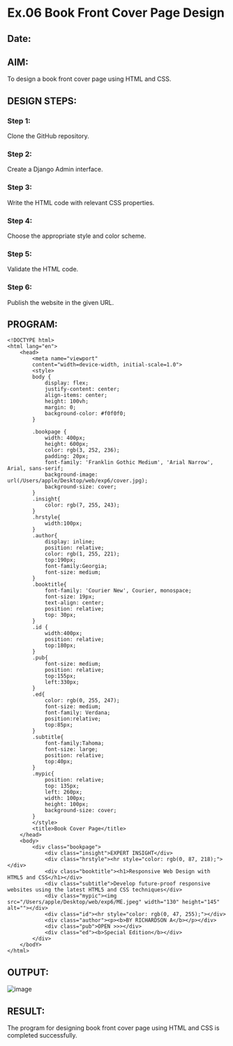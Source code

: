 # Ex.06 Book Front Cover Page Design
## Date:

## AIM:
To design a book front cover page using HTML and CSS.

## DESIGN STEPS:

### Step 1:
Clone the GitHub repository.

### Step 2:
Create a Django Admin interface.

### Step 3:
Write the HTML code with relevant CSS properties.

### Step 4:
Choose the appropriate style and color scheme.

### Step 5:
Validate the HTML code.

### Step 6:
Publish the website in the given URL.

## PROGRAM:
```
<!DOCTYPE html>
<html lang="en">
    <head>
        <meta name="viewport" 
        content="width=device-width, initial-scale=1.0">
        <style>
        body {
            display: flex;
            justify-content: center;
            align-items: center;
            height: 100vh;
            margin: 0;
            background-color: #f0f0f0;
        }

        .bookpage {
            width: 400px;
            height: 600px;
            color: rgb(3, 252, 236);
            padding: 20px;
            font-family: 'Franklin Gothic Medium', 'Arial Narrow', Arial, sans-serif;
            background-image: url(/Users/apple/Desktop/web/exp6/cover.jpg);
            background-size: cover;
        }
        .insight{
            color: rgb(7, 255, 243);
        }
        .hrstyle{
            width:100px;
        }
        .author{
            display: inline;
            position: relative;
            color: rgb(1, 255, 221);
            top:190px;
            font-family:Georgia;
            font-size: medium;
        }
        .booktitle{
            font-family: 'Courier New', Courier, monospace;
            font-size: 19px;
            text-align: center;
            position: relative;
            top: 30px;
        }
        .id {
            width:400px;
            position: relative;
            top:180px;
        }
        .pub{
            font-size: medium;
            position: relative;
            top:155px;
            left:330px;
        }
        .ed{
            color: rgb(0, 255, 247);
            font-size: medium;
            font-family: Verdana;
            position:relative;
            top:85px;
        }
        .subtitle{
            font-family:Tahoma;
            font-size: large;
            position: relative;
            top:40px;
        }
        .mypic{
            position: relative;
            top: 135px;
            left: 260px;
            width: 100px;
            height: 100px;
            background-size: cover;
        }
        </style>
        <title>Book Cover Page</title>
    </head>
    <body>
        <div class="bookpage">
            <div class="insight">EXPERT INSIGHT</div>
            <div class="hrstyle"><hr style="color: rgb(0, 87, 218);"></div>
            <div class="booktitle"><h1>Responsive Web Design with HTML5 and CSS</h1></div>
            <div class="subtitle">Develop future-proof responsive websites using the latest HTML5 and CSS techniques</div>
            <div class="mypic"><img src="/Users/apple/Desktop/web/exp6/ME.jpeg" width="130" height="145" alt=""></div>
            <div class="id"><hr style="color: rgb(0, 47, 255);"></div>
            <div class="author"><p><b>BY RICHARDSON A</b></p></div>
            <div class="pub">OPEN >>></div>
            <div class="ed"><b>Special Edition</b></div>
        </div>
    </bodY>
</html>

```
## OUTPUT:

![image](https://github.com/Richard01072002/cover/assets/141472248/11d272ff-d929-4092-a846-0047f77fb54e)

## RESULT:
The program for designing book front cover page using HTML and CSS is completed successfully.
